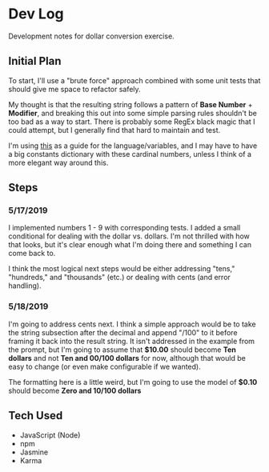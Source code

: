 # Dev Log

Development notes for dollar conversion exercise.

## Initial Plan

To start, I'll use a "brute force" approach combined with some unit tests that
should give me space to refactor safely.

My thought is that the resulting string follows a pattern of
**Base Number** + **Modifier**, and breaking this out into some simple parsing
rules shouldn't be too bad as a way to start. There is probably some RegEx black
magic that I could attempt, but I generally find that hard to maintain and test.

I'm using [this](https://en.wikipedia.org/wiki/English_numerals) as a guide for
the language/variables, and I may have to have a big constants dictionary with
these cardinal numbers, unless I think of a more elegant way around this.

## Steps

### 5/17/2019

I implemented numbers 1 - 9 with corresponding tests. I added a small
conditional for dealing with the dollar vs. dollars. I'm not thrilled with how
that looks, but it's clear enough what I'm doing there and something I can come
back to. 

I think the most logical next steps would be either addressing "tens,"
"hundreds," and "thousands" (etc.) or dealing with cents (and error handling).

### 5/18/2019

I'm going to address cents next. I think a simple approach would be to take the
string subsection after the decimal and append "/100" to it before framing it
back into the result string. It isn't addressed in the example from the prompt,
but I'm going to assume that **$10.00** should become **Ten dollars** and not
**Ten and 00/100 dollars** for now, although that would be easy to change (or
even make configurable if we wanted).

The formatting here is a little weird, but I'm going to use the model of
**$0.10** should become **Zero and 10/100 dollars**

## Tech Used

* JavaScript (Node)
* npm
* Jasmine
* Karma